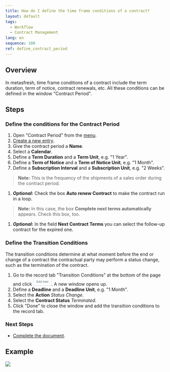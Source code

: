 ```yaml
---
title: How do I define the time frame conditions of a contract?
layout: default
tags:
  - Workflow
  - Contract Management
lang: en
sequence: 100
ref: define_contract_period
---
```


## Overview
In metasfresh, time frame conditions of a contract include the term duration, term of notice, contract renewals, etc. All these conditions can be defined in the window "Contract Period".

## Steps

### Define the conditions for the Contract Period
1. Open "Contract Period" from the [menu](Menu).
1. [Create a new entry](New_Record_Window).
1. Give the contract period a **Name**.
1. Select a **Calendar**.
1. Define a **Term Duration** and a **Term Unit**, e.g. "1 Year".
1. Define a **Term of Notice** and a **Term of Notice Unit**, e.g. "1 Month".
1. Define a **Subscription Interval** and a **Subscription Unit**, e.g. "2 Weeks".
 >**Note:** This is the frequency of the shipments of a sales order during the contract period.

1. ***Optional:*** Check the box **Auto renew Contract** to make the contract run in a loop.
 >**Note:** In this case, the box **Complete next terms automatically** appears. Check this box, too.

1. ***Optional:*** In the field **Next Contract Terms** you can select the follow-up contract for the expired one.

### Define the Transition Conditions
The transition conditions determine at what moment before the end or change of a contract the contractual party may perform a status change, such as the termination of the contract.

1. Go to the record tab "Transition Conditions" at the bottom of the page and click ![](assets/Add_New_Button.png). A new window opens up.
1. Define a **Deadline** and a **Deadline Unit**, e.g. "1 Month".
1. Select the **Action** *Status Change*.
1. Select the **Contract Status** *Terminated*.
1. Click "Done" to close the window and add the transition conditions to the record tab.

### Next Steps
- [Complete the document](DocumentProcessingComplete).

## Example
![](assets/Define_contract_period.gif)
